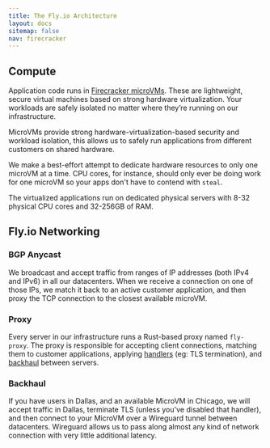 ```yaml
---
title: The Fly.io Architecture
layout: docs
sitemap: false
nav: firecracker
---
```


## Compute

Application code runs in [Firecracker microVMs](https://github.com/firecracker-microvm/firecracker). These are lightweight, secure virtual machines based on strong hardware virtualization. Your workloads are safely isolated no matter where they’re running on our infrastructure.

MicroVMs provide strong hardware-virtualization-based security and workload isolation, this allows us to safely run applications from different customers on shared hardware.

We make a best-effort attempt to dedicate hardware resources to only one microVM at a time. CPU cores, for instance, should only ever be doing work for one microVM so your apps don't have to contend with `steal`.

The virtualized applications run on dedicated physical servers with 8-32 physical CPU cores and 32-256GB of RAM.

## Fly.io Networking

### BGP Anycast

We broadcast and accept traffic from ranges of IP addresses (both IPv4 and IPv6) in all our datacenters. When we receive a connection on one of those IPs, we match it back to an active customer application, and then proxy the TCP connection to the closest available microVM.

### Proxy

Every server in our infrastructure runs a Rust-based proxy named `fly-proxy`. The proxy is responsible for accepting client connections, matching them to customer applications, applying [handlers](/docs/reference/services/#connection-handlers) (eg: TLS termination), and [backhaul](#backhaul) between servers.

### Backhaul

If you have users in Dallas, and an available MicroVM in Chicago, we will accept traffic in Dallas, terminate TLS (unless you've disabled that handler), and then connect to your MicroVM over a Wireguard tunnel between datacenters. Wireguard allows us to pass along almost any kind of network connection with very little additional latency.
